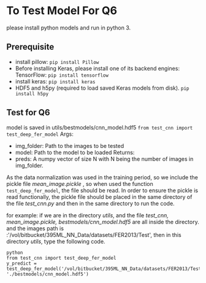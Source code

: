 # To Test Model For Q6
please install python models and run in python 3.
## Prerequisite
- install pillow:
`pip install Pillow`
- Before installing Keras, please install one of its backend engines: TensorFlow:
`pip install tensorflow`
- install keras:
`pip install keras`
- HDF5 and h5py (required to load saved Keras models from disk).
`pip install h5py`

## Test for Q6
model is saved in utils/bestmodels/cnn_model.hdf5
`from test_cnn import test_deep_fer_model`
Args:
  - img_folder: Path to the images to be tested
  - model: Path to the model to be loaded
  Returns:
  - preds: A numpy vector of size N with N being the number of images in
  img_folder.

As the data normalization was used in the training period, so we include the pickle file <i>mean_image.pickle </i>, so when used the function `test_deep_fer_model`, the file should be read. In order to ensure the pickle is read functionally, the pickle file should be placed in the same directory of the file <i>test_cnn.py</i>
and then in the same directory to run the code.

for example: if we are in the directory <i>utils</i>, and the file <i>test_cnn, mean_image.pickle, bestmodels/cnn_model.hdf5</i> are all inside the directory. and the images path is :'/vol/bitbucket/395ML_NN_Data/datasets/FER2013/Test', then in this directory <i>utils</i>, type the following code.
```
python
from test_cnn import test_deep_fer_model
y_predict = test_deep_fer_model('/vol/bitbucket/395ML_NN_Data/datasets/FER2013/Test', './bestmodels/cnn_model.hdf5')
```
